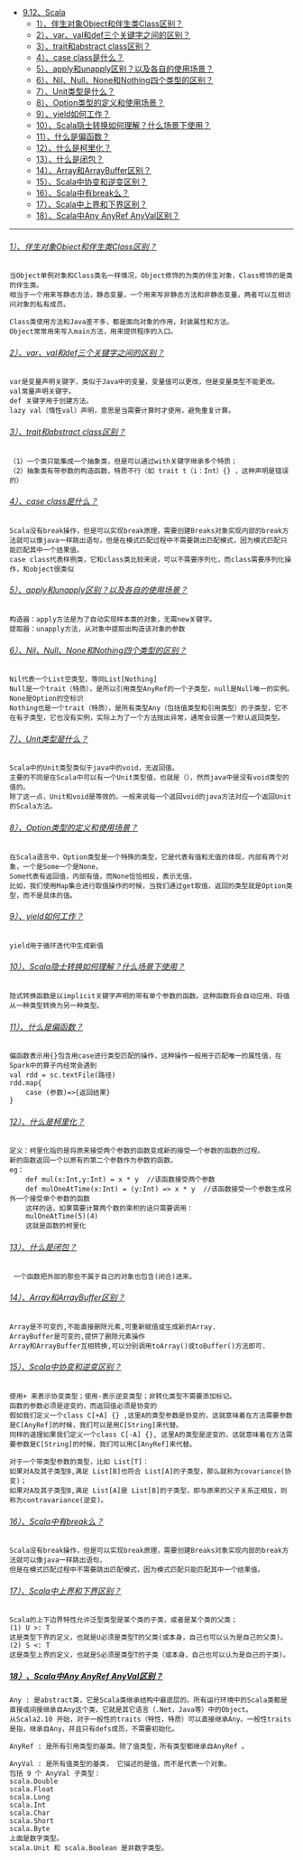 * [9.12、Scala](scala.md)
    - [1）、伴生对象Object和伴生类Class区别？](#1objectclass)
    - [2）、var、val和def三个关键字之间的区别？](#2varvaldef)
    - [3）、trait和abstract class区别？](#3traitabstract-class)
    - [4）、case class是什么？](#4case-class)
    - [5）、apply和unapply区别？以及各自的使用场景？](#5applyunapply)
    - [6）、Nil、Null、None和Nothing四个类型的区别？](#6nilnullnonenothing)
    - [7）、Unit类型是什么？](#7unit)
    - [8）、Option类型的定义和使用场景？](#8option)
    - [9）、yield如何工作？](#9yield)
    - [10）、Scala隐士转换如何理解？什么场景下使用？](#10scala)
    - [11）、什么是偏函数？](#11)
    - [12）、什么是柯里化？](#12)
    - [13）、什么是闭包？](#13)
    - [14）、Array和ArrayBuffer区别？](#14arrayarraybuffer)
    - [15）、Scala中协变和逆变区别？](#15scala)
    - [16）、Scala中有break么？](#16scalabreak)
    - [17）、Scala中上界和下界区别？](#17scala)
    - [18）、Scala中Any AnyRef AnyVal区别？](#18scalaany-anyref-anyval)

---
###### [1）、伴生对象Object和伴生类Class区别？]()
    当Object单例对象和Class类名一样情况，Object修饰的为类的伴生对象，Class修饰的是类的伴生类。
    相当于一个用来写静态方法，静态变量，一个用来写非静态方法和非静态变量，两者可以互相访问对象的私有成员。
    
    Class类使用方法和Java差不多，都是面向对象的作用，封装属性和方法。
    Object常常用来写入main方法，用来提供程序的入口。

###### [2）、var、val和def三个关键字之间的区别？]()
    var是变量声明关键字，类似于Java中的变量，变量值可以更改，但是变量类型不能更改。
    val常量声明关键字。
    def 关键字用于创建方法。
    lazy val（惰性val）声明，意思是当需要计算时才使用，避免重复计算。

###### [3）、trait和abstract class区别？]()
    （1）一个类只能集成一个抽象类，但是可以通过with关键字继承多个特质；
    （2）抽象类有带参数的构造函数，特质不行（如 trait t（i：Int）{} ，这种声明是错误的）

###### [4）、case class是什么？]()
    ​Scala没有break操作，但是可以实现break原理，需要创建Breaks对象实现内部的break方法就可以像java一样跳出语句，但是在模式匹配过程中不需要跳出匹配模式，因为模式匹配只能匹配其中一个结果值。
    ​case class代表样例类，它和class类比较来说，可以不需要序列化，而class需要序列化操作，和object很类似

###### [5）、apply和unapply区别？以及各自的使用场景？]()
    构造器：apply方法是为了自动实现样本类的对象，无需new关键字。
    提取器：unapply方法，从对象中提取出构造该对象的参数

###### [6）、Nil、Null、None和Nothing四个类型的区别？]()
    Nil代表一个List空类型，等同List[Nothing]
    Null是一个trait（特质），是所以引用类型AnyRef的一个子类型，null是Null唯一的实例。
    None是Option的空标识
    Nothing也是一个trait（特质），是所有类型Any（包括值类型和引用类型）的子类型，它不在有子类型，它也没有实例，实际上为了一个方法抛出异常，通常会设置一个默认返回类型。

###### [7）、Unit类型是什么？]()
    Scala中的Unit类型类似于java中的void，无返回值。
    主要的不同是在Scala中可以有一个Unit类型值，也就是（），然而java中是没有void类型的值的。
    除了这一点，Unit和void是等效的。一般来说每一个返回void的java方法对应一个返回Unit的Scala方法。

###### [8）、Option类型的定义和使用场景？]()
    在Scala语言中，Option类型是一个特殊的类型，它是代表有值和无值的体现，内部有两个对象，一个是Some一个是None，
    Some代表有返回值，内部有值，而None恰恰相反，表示无值，
    比如，我们使用Map集合进行取值操作的时候，当我们通过get取值，返回的类型就是Option类型，而不是具体的值。

###### [9）、yield如何工作？]()
    yield用于循环迭代中生成新值

###### [10）、Scala隐士转换如何理解？什么场景下使用？]()
    隐式转换函数是以implicit关键字声明的带有单个参数的函数。这种函数将会自动应用，将值从一种类型转换为另一种类型。

###### [11）、什么是偏函数？]()
    偏函数表示用{}包含用case进行类型匹配的操作，这种操作一般用于匹配唯一的属性值，在Spark中的算子内经常会遇到
    val rdd = sc.textFile(路径)
    rdd.map{
        case (参数)=>{返回结果}
    }

###### [12）、什么是柯里化？]()
    定义：柯里化指的是将原来接受两个参数的函数变成新的接受一个参数的函数的过程。
    新的函数返回一个以原有的第二个参数作为参数的函数。
    eg：
        def mul(x:Int,y:Int) = x * y  //该函数接受两个参数
        def mulOneAtTime(x:Int) = (y:Int) => x * y  //该函数接受一个参数生成另外一个接受单个参数的函数
        这样的话，如果需要计算两个数的乘积的话只需要调用：
        mulOneAtTime(5)(4)
        这就是函数的柯里化

###### [13）、什么是闭包？]()
     一个函数把外部的那些不属于自己的对象也包含(闭合)进来。

###### [14）、Array和ArrayBuffer区别？]()
    Array是不可变的,不能直接删除元素,可重新赋值或生成新的Array.
    ArrayBuffer是可变的,提供了删除元素操作
    Array和ArrayBuffer互相转换,可以分别调用toArray()或toBuffer()方法即可.

###### [15）、Scala中协变和逆变区别？]()
    使用+ 来表示协变类型；使用-表示逆变类型；非转化类型不需要添加标记。
    函数的参数必须是逆变的，而返回值必须是协变的
    假如我们定义一个class C[+A] {} ,这里A的类型参数是协变的，这就意味着在方法需要参数是C[AnyRef]的时候，我们可以是用C[String]来代替。
    同样的道理如果我们定义一个class C[-A] {}, 这里A的类型是逆变的，这就意味着在方法需要参数是C[String]的时候，我们可以用C[AnyRef]来代替。
    
    对于一个带类型参数的类型，比如 List[T]：
    如果对A及其子类型B,满足 List[B]也符合 List[A]的子类型，那么就称为covariance(协变)；
    如果对A及其子类型B,满足 List[A]是 List[B]的子类型，即与原来的父子关系正相反，则称为contravariance(逆变)。

###### [16）、Scala中有break么？]()
    Scala没有break操作，但是可以实现break原理，需要创建Breaks对象实现内部的break方法就可以像java一样跳出语句，
    但是在模式匹配过程中不需要跳出匹配模式，因为模式匹配只能匹配其中一个结果值。

###### [17）、Scala中上界和下界区别？]()
    Scala的上下边界特性允许泛型类型是某个类的子类，或者是某个类的父类；
    (1) U >: T
    这是类型下界的定义，也就是U必须是类型T的父类(或本身，自己也可以认为是自己的父类)。
    (2) S <: T
    这是类型上界的定义，也就是S必须是类型T的子类（或本身，自己也可以认为是自己的子类)。

##### [18）、Scala中Any AnyRef AnyVal区别？]()
    Any : 是abstract类，它是Scala类继承结构中最底层的。所有运行环境中的Scala类都是直接或间接继承自Any这个类，它就是其它语言（.Net，Java等）中的Object。
    从Scala2.10 开始，对于一般性的traits（特性，特质）可以直接继承Any。一般性traits是指，继承自Any，并且只有defs成员，不需要初始化。
    
    AnyRef : 是所有引用类型的基类。除了值类型，所有类型都继承自AnyRef 。

    AnyVal : 是所有值类型的基类， 它描述的是值，而不是代表一个对象。 
    包括 9 个 AnyVal 子类型：
    scala.Double 
    scala.Float 
    scala.Long 
    scala.Int 
    scala.Char 
    scala.Short 
    scala.Byte 
    上面是数字类型。
    scala.Unit 和 scala.Boolean 是非数字类型。

